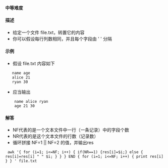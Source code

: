 #### 中等难度

#### 描述

- 给定一个文件 file.txt，转置它的内容
- 你可以假设每行列数相同，并且每个字段由 ' ' 分隔
  
 #### 示例
 
 - 假设 file.txt 内容如下
 ```shell script
    name age
    alice 21
    ryan 30
```
- 应当输出
```shell script
    name alice ryan
    age 21 30
```

#### 解答

- NF代表的是一个文本文件中一行（一条记录）中的字段个数 
- NR代表的是这个文本文件的行数（记录数）
- 循环拼接 NF=1 || NF=2 的值，并输出res
```shell script
 awk '{ for (i=1; i<=NF; i++) { if(NR==1) {res[i]=$i;} else { res[i]=res[i] " " $i; } } } END { for (i=1; i<=NF; i++) { print res[i] } } ' file.txt
```